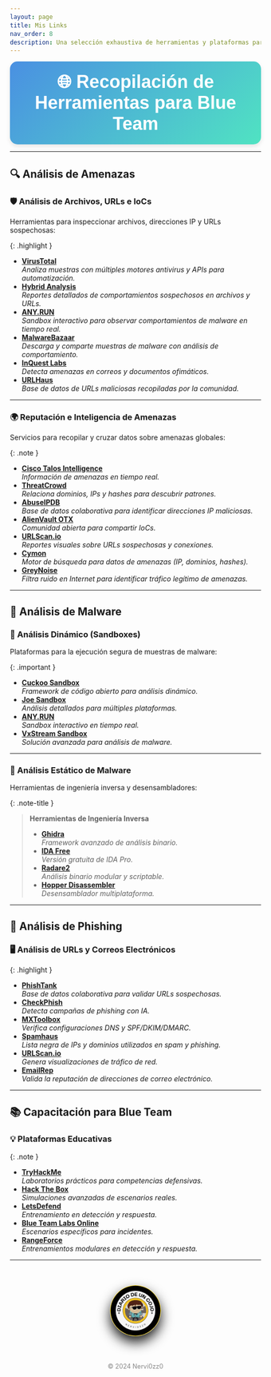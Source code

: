 ```yaml
---
layout: page
title: Mis Links
nav_order: 8
description: Una selección exhaustiva de herramientas y plataformas para operaciones Blue Team, organizadas por categorías técnicas.
---
```


<div style="background: linear-gradient(135deg, #4a90e2, #50e3c2); padding:20px; border-radius:15px; text-align:center; color:#fff; font-family: 'Arial', sans-serif; box-shadow: 0 4px 8px rgba(0, 0, 0, 0.1);">
    <h1 style="font-size: 36px; margin: 0;">🌐 Recopilación de Herramientas para Blue Team</h1>
</div>

---

## **🔍 Análisis de Amenazas**  

### **🛡️ Análisis de Archivos, URLs e IoCs**  
Herramientas para inspeccionar archivos, direcciones IP y URLs sospechosas:  

{: .highlight }
- **[VirusTotal](https://www.virustotal.com)**  
  _Analiza muestras con múltiples motores antivirus y APIs para automatización._  
- **[Hybrid Analysis](https://www.hybrid-analysis.com)**  
  _Reportes detallados de comportamientos sospechosos en archivos y URLs._  
- **[ANY.RUN](https://any.run)**  
  _Sandbox interactivo para observar comportamientos de malware en tiempo real._  
- **[MalwareBazaar](https://malwarebazaar.org)**  
  _Descarga y comparte muestras de malware con análisis de comportamiento._  
- **[InQuest Labs](https://labs.inquest.net)**  
  _Detecta amenazas en correos y documentos ofimáticos._  
- **[URLHaus](https://urlhaus.abuse.ch)**  
  _Base de datos de URLs maliciosas recopiladas por la comunidad._  

---

### **🌍 Reputación e Inteligencia de Amenazas**  
Servicios para recopilar y cruzar datos sobre amenazas globales:  

{: .note }
- **[Cisco Talos Intelligence](https://www.talosintelligence.com)**  
  _Información de amenazas en tiempo real._  
- **[ThreatCrowd](https://www.threatcrowd.org)**  
  _Relaciona dominios, IPs y hashes para descubrir patrones._  
- **[AbuseIPDB](https://www.abuseipdb.com)**  
  _Base de datos colaborativa para identificar direcciones IP maliciosas._  
- **[AlienVault OTX](https://otx.alienvault.com)**  
  _Comunidad abierta para compartir IoCs._  
- **[URLScan.io](https://urlscan.io)**  
  _Reportes visuales sobre URLs sospechosas y conexiones._  
- **[Cymon](https://www.cymon.io)**  
  _Motor de búsqueda para datos de amenazas (IP, dominios, hashes)._  
- **[GreyNoise](https://www.greynoise.io)**  
  _Filtra ruido en Internet para identificar tráfico legítimo de amenazas._  

---

## **🐾 Análisis de Malware**  

### **🚀 Análisis Dinámico (Sandboxes)**  
Plataformas para la ejecución segura de muestras de malware:  

{: .important }
- **[Cuckoo Sandbox](https://cuckoosandbox.org)**  
  _Framework de código abierto para análisis dinámico._  
- **[Joe Sandbox](https://www.joesecurity.org)**  
  _Análisis detallados para múltiples plataformas._  
- **[ANY.RUN](https://any.run)**  
  _Sandbox interactivo en tiempo real._  
- **[VxStream Sandbox](https://www.vmray.com)**  
  _Solución avanzada para análisis de malware._  

---

### **🔬 Análisis Estático de Malware**  
Herramientas de ingeniería inversa y desensambladores:  

{: .note-title }
> **Herramientas de Ingeniería Inversa**  
> - **[Ghidra](https://ghidra-sre.org)**  
>   _Framework avanzado de análisis binario._  
> - **[IDA Free](https://www.hex-rays.com/products/ida/support/download_freeware/)**  
>   _Versión gratuita de IDA Pro._  
> - **[Radare2](https://rada.re/n/)**  
>   _Análisis binario modular y scriptable._  
> - **[Hopper Disassembler](https://www.hopperapp.com)**  
>   _Desensamblador multiplataforma._  

---

## **📧 Análisis de Phishing**  

### **🖥️ Análisis de URLs y Correos Electrónicos**  

{: .highlight }
- **[PhishTank](https://www.phishtank.com)**  
  _Base de datos colaborativa para validar URLs sospechosas._  
- **[CheckPhish](https://www.checkphish.ai)**  
  _Detecta campañas de phishing con IA._  
- **[MXToolbox](https://mxtoolbox.com)**  
  _Verifica configuraciones DNS y SPF/DKIM/DMARC._  
- **[Spamhaus](https://www.spamhaus.org)**  
  _Lista negra de IPs y dominios utilizados en spam y phishing._  
- **[URLScan.io](https://urlscan.io)**  
  _Genera visualizaciones de tráfico de red._  
- **[EmailRep](https://emailrep.io)**  
  _Valida la reputación de direcciones de correo electrónico._  

---

## **📚 Capacitación para Blue Team**  

### **💡 Plataformas Educativas**  

{: .note }
- **[TryHackMe](https://www.tryhackme.com)**  
  _Laboratorios prácticos para competencias defensivas._  
- **[Hack The Box](https://www.hackthebox.eu)**  
  _Simulaciones avanzadas de escenarios reales._  
- **[LetsDefend](https://www.letsdefend.io)**  
  _Entrenamiento en detección y respuesta._  
- **[Blue Team Labs Online](https://www.btl.io)**  
  _Escenarios específicos para incidentes._  
- **[RangeForce](https://www.rangeforce.com)**  
  _Entrenamientos modulares en detección y respuesta._  

---

<div style="text-align: center; margin: 50px auto;">
    <img src="/assets/images/cojo.png" alt="Firma" style="max-width: 20%; border-radius: 50%; border: 1px solid #FFD700; box-shadow: 0 12px 24px rgba(0, 0, 0, 0.9);">
</div>
<div style="text-align: center; margin-top: 40px;">
    <p style="font-size: 0.9em; color: #888;">© 2024 Nervi0zz0</p>
</div>
